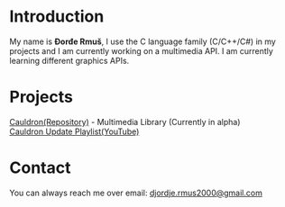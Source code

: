 # Introduction<br/>
My name is **Đorđe Rmuš**, I use the C language family (C/C++/C#) in my projects and I am currently working on a multimedia API.
I am currently learning different graphics APIs.
# Projects<br/>
[Cauldron(Repository)](https://github.com/djordjermus/Cauldron) - Multimedia Library (Currently in alpha)<br/>
[Cauldron Update Playlist(YouTube)](https://www.youtube.com/playlist?list=PLVgq-T35xBASb_XwtzSRuessCG5BU2ZE2)
# Contact<br/>
You can always reach me over email: djordje.rmus2000@gmail.com
